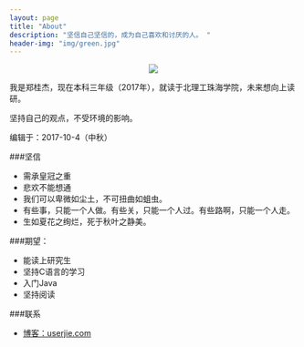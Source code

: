 ```yaml
---
layout: page
title: "About"
description: "坚信自己坚信的，成为自己喜欢和讨厌的人。 "
header-img: "img/green.jpg"
---
```



<center>
    <p><img src="http://7xlfkx.com1.z0.glb.clouddn.com/white2.jpg" align="center"></p>
</center>

我是郑桂杰，现在本科三年级（2017年），就读于北理工珠海学院，未来想向上读研。

坚持自己的观点，不受环境的影响。
					
编辑于：2017-10-4（中秋）

###坚信


- 需承皇冠之重
- 悲欢不能想通 
- 我们可以卑微如尘土，不可扭曲如蛆虫。
- 有些事，只能一个人做。有些关，只能一个人过。有些路啊，只能一个人走。
- 生如夏花之绚烂，死于秋叶之静美。


###期望：


- 能读上研究生
- 坚持C语言的学习
- 入门Java
- 坚持阅读




###联系

- [博客：userjie.com](userjie.com)








